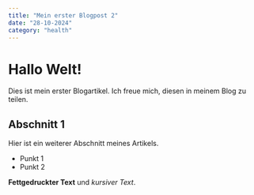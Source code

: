 ```yaml
---
title: "Mein erster Blogpost 2"
date: "28-10-2024"
category: "health"
---
```


# Hallo Welt!

Dies ist mein erster Blogartikel. Ich freue mich, diesen in meinem Blog zu teilen.

## Abschnitt 1

Hier ist ein weiterer Abschnitt meines Artikels.

- Punkt 1
- Punkt 2

**Fettgedruckter Text** und _kursiver Text_.
